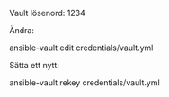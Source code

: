 Vault lösenord: 1234

Ändra:

ansible-vault edit credentials/vault.yml

Sätta ett nytt:

ansible-vault rekey credentials/vault.yml
